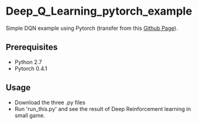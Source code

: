 # Deep_Q_Learning_pytorch_example
Simple DQN example using Pytorch (transfer from this [Github Page](https://github.com/MorvanZhou/Reinforcement-learning-with-tensorflow/tree/master/contents/5_Deep_Q_Network)).

## Prerequisites ##
- Python 2.7
- Pytorch 0.4.1

## Usage ##
- Download the three .py files 
- Run 'run_this.py' and see the result of Deep Reinforcement learning in small game.



